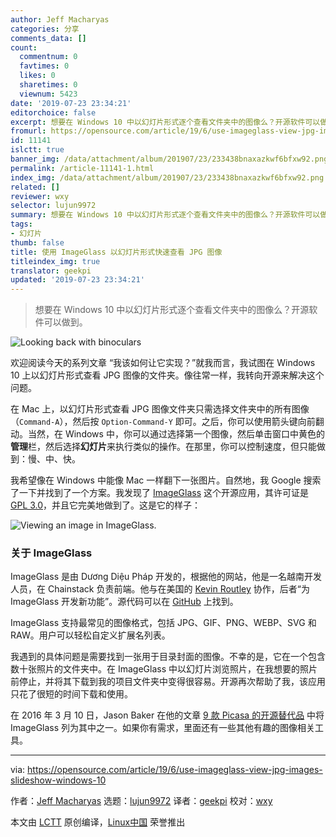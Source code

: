 ```yaml
---
author: Jeff Macharyas
categories: 分享
comments_data: []
count:
  commentnum: 0
  favtimes: 0
  likes: 0
  sharetimes: 0
  viewnum: 5423
date: '2019-07-23 23:34:21'
editorchoice: false
excerpt: 想要在 Windows 10 中以幻灯片形式逐个查看文件夹中的图像么？开源软件可以做到。
fromurl: https://opensource.com/article/19/6/use-imageglass-view-jpg-images-slideshow-windows-10
id: 11141
islctt: true
banner_img: /data/attachment/album/201907/23/233438bnaxazkwf6bfxw92.png
permalink: /article-11141-1.html
index_img: /data/attachment/album/201907/23/233438bnaxazkwf6bfxw92.png.thumb.jpg
related: []
reviewer: wxy
selector: lujun9972
summary: 想要在 Windows 10 中以幻灯片形式逐个查看文件夹中的图像么？开源软件可以做到。
tags:
- 幻灯片
thumb: false
title: 使用 ImageGlass 以幻灯片形式快速查看 JPG 图像
titleindex_img: true
translator: geekpi
updated: '2019-07-23 23:34:21'
---
```



> 
> 想要在 Windows 10 中以幻灯片形式逐个查看文件夹中的图像么？开源软件可以做到。
> 
> 
> 


![Looking back with binoculars](/data/attachment/album/201907/23/233438bnaxazkwf6bfxw92.png "Looking back with binoculars")


欢迎阅读今天的系列文章 “我该如何让它实现？”就我而言，我试图在 Windows 10 上以幻灯片形式查看 JPG 图像的文件夹。像往常一样，我转向开源来解决这个问题。


在 Mac 上，以幻灯片形式查看 JPG 图像文件夹只需选择文件夹中的所有图像（`Command-A`），然后按 `Option-Command-Y` 即可。之后，你可以使用箭头键向前翻动。当然，在 Windows 中，你可以通过选择第一个图像，然后单击窗口中黄色的**管理**栏，然后选择**幻灯片**来执行类似的操作。在那里，你可以控制速度，但只能做到：慢、中、快。


我希望像在 Windows 中能像 Mac 一样翻下一张图片。自然地，我 Google 搜索了一下并找到了一个方案。我发现了 [ImageGlass](https://imageglass.org/) 这个开源应用，其许可证是 [GPL 3.0](https://github.com/d2phap/ImageGlass/blob/master/LICENSE)，并且它完美地做到了。这是它的样子：


![Viewing an image in ImageGlass.](/data/attachment/album/201907/23/233520tq08b2si0d0i8ljr.png "Viewing an image in ImageGlass.")


### 关于 ImageGlass


ImageGlass 是由 Dương Diệu Pháp 开发的，根据他的网站，他是一名越南开发人员，在 Chainstack 负责前端。他与在美国的 [Kevin Routley](https://github.com/fire-eggs) 协作，后者“为 ImageGlass 开发新功能”。源代码可以在 [GitHub](https://github.com/d2phap/ImageGlass) 上找到。


ImageGlass 支持最常见的图像格式，包括 JPG、GIF、PNG、WEBP、SVG 和 RAW。用户可以轻松自定义扩展名列表。


我遇到的具体问题是需要找到一张用于目录封面的图像。不幸的是，它在一个包含数十张照片的文件夹中。在 ImageGlass 中以幻灯片浏览照片，在我想要的照片前停止，并将其下载到我的项目文件夹中变得很容易。开源再次帮助了我，该应用只花了很短的时间下载和使用。


在 2016 年 3 月 10 日，Jason Baker 在他的文章 [9 款 Picasa 的开源替代品](https://opensource.com/alternatives/index_imgasa) 中将 ImageGlass 列为其中之一。如果你有需求，里面还有一些其他有趣的图像相关工具。




---


via: <https://opensource.com/article/19/6/use-imageglass-view-jpg-images-slideshow-windows-10>


作者：[Jeff Macharyas](https://opensource.com/users/jeffmacharyas) 选题：[lujun9972](https://github.com/lujun9972) 译者：[geekpi](https://github.com/geekpi) 校对：[wxy](https://github.com/wxy)


本文由 [LCTT](https://github.com/LCTT/TranslateProject) 原创编译，[Linux中国](https://linux.cn/) 荣誉推出